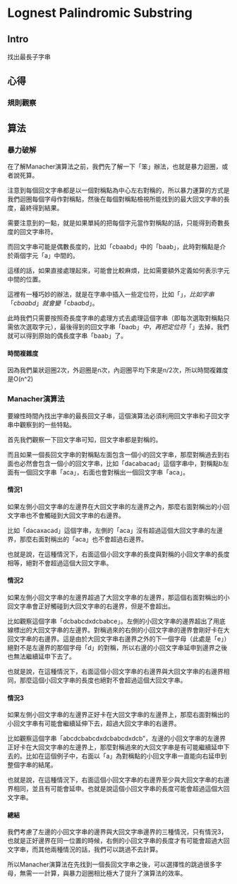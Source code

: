 # Lognest Palindromic Substring

## Intro

找出最長子字串

## 心得

### 規則觀察

## 算法

### 暴力破解

在了解Manacher演算法之前，我們先了解一下「笨」辦法，也就是暴力迴圈，或者說死算。

注意到每個回文字串都是以一個對稱點為中心左右對稱的，所以暴力運算的方式是我們迴圈每個字母作對稱點，然後在每個對稱點檢視所能找到的最大回文字串的長度，最終得到結果。

需要注意到的一點，就是如果單純的把每個字元當作對稱點的話，只能得到奇數長度的回文字串符。

而回文字串可能是偶數長度的，比如「cbaabd」中的「baab」，此時對稱點是介於兩個字元「a」中間的。

這樣的話，如果直接處理起來，可能會比較麻煩，比如需要額外定義如何表示字元中間的位置。

這裡有一種巧妙的辦法，就是在字串中插入一些定位符，比如「$」，比如字串「cbaabd」就會變「$c$b$a$a$b$d$」。

此時我們只需要按照奇長度字串的處理方式去處理這個字串（即每次選取對稱點只需依次選取字元），最後得到的回文字串「$b$a$a$b$」中，再把定位符「$」去掉，我們就可以得到原始的偶長度字串「baab」了。

#### 時間複雜度

因為我們巢狀迴圈2次，外迴圈是n次，內迴圈平均下來是n/2次，所以時間複雜度是O(n^2)

### Manacher演算法

要線性時間內找出字串的最長回文子串，這個演算法必須利用回文字串和子回文字串中觀察到的一些特點。

首先我們觀察一下回文字串可知，回文字串都是對稱的。

而且如果一個長回文字串的對稱點左面包含一個小的回文字串，那麼對稱過去到右面也必然會包含一個小的回文字串，比如「dacabacad」這個字串中，對稱點b左面有一個回文字串「aca」，右面也會對稱出一個回文字串「aca」。

#### 情況1

如果左側小回文字串的左邊界在大回文字串的左邊界之內，那麼右面對稱出的小回文字串也不會觸碰到大回文字串的右邊界。

比如「dacaxacad」這個字串，左側的「aca」沒有超過這個大回文字串的左邊界，那麼右面對稱出的「aca」也不會超過右邊界。

也就是說，在這種情況下，右面這個小回文字串的長度與對稱的小回文字串的長度相等，絕對不會超過這個大回文字串。

#### 情況2

如果左側小回文字串的左邊界超過了大回文字串的左邊界，那這個右面對稱出的小回文字串會正好觸碰到大回文字串的右邊界，但是不會超出。

比如觀察這個字串「dcbabcdxdcbabce」。左側的小回文字串的邊界超出了用底線標出的大回文字串的左邊界。對稱過來的右側的小回文字串的邊界會剛好卡在大回文字串的右邊界。這是由於大回文字串右邊界之外的下一個字母（此處是「e」）絕對不是左邊界的那個字母「d」的對稱，所以右邊的小回文字串延申到邊界之後也無法繼續延申下去了。

也就是說，在這種情況下，右面這個小回文字串的右邊界與大回文字串的右邊界相同，那麼這個小回文字串的長度也絕對不會超過這個大回文字串。

#### 情況3

如果左側小回文字串的左邊界正好卡在大回文字串的左邊界上，那麼右面對稱出的小回文字串有可能會繼續延伸下去，超過大回文字串的右邊界。

比如觀察這個字串「abcdcbabcdxdcbabcdxdcb"，左邊的小回文字串的左邊界正好卡在大回文字串的左邊界上，那麼對稱過來的大回文字串是有可能繼續延申下去的。比如在這個例子中，右面以「a」為對稱點的小回文字串一直能向右延申到整個字串的結尾。

也就是說，在這種情況下，右面這個小回文字串的右邊界至少與大回文字串的右邊界相同，並且有可能會延申。也就是說這個小回文字串的長度可能會超過這個大回文字串。

#### 總結

我們考慮了左邊的小回文字串的邊界與大回文字串邊界的三種情況，只有情況3，也就是正好邊界在同一位置的時候，右側的小回文字串的長度才有可能會超過大回文字串，而其他兩種情況的話，我們可以跳過不去計算。

所以Manacher演算法在先找到一個長回文字串之後，可以選擇性的跳過很多字母，無需一一計算，與暴力迴圈相比極大了提升了演算法的效率。
